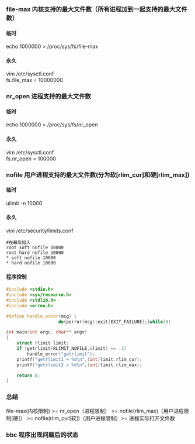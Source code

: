 ### file-max 内核支持的最大文件数（所有进程加到一起支持的最大文件数）
#### 临时
echo 1000000 > /proc/sys/fs/file-max
#### 永久
vim /etc/sysctl.conf    
fs.file_max = 10000000

### nr_open 进程支持的最大文件数
#### 临时
echo 1000000 > /proc/sys/fs/nr_open
#### 永久
vim /etc/sysctl.conf   
fs.nr_open = 100000

### nofile 用户进程支持的最大文件数(分为软[rlim_cur]和硬[rlim_max])
#### 临时
ulimit -n 10000

#### 永久
vim /etc/security/limits.conf   
```
#在最后加入
root soft nofile 10000
root hard nofile 10000
* soft nofile 10000
* hard nofile 10000
```
#### 程序控制
``` C++
#include <stdio.h>
#include <sys/resource.h>
#include <stdlib.h>
#include <errno.h>

#define handle_error(msg) \
                    do{perror(msg);exit(EXIT_FAILURE);}while(0)

int main(int argc, char** argv)
{
    struct rlimit limit;
    if (getrlimit(RLIMIT_NOFILE,&limit) == -1)
        handle_error("getrlimit");
    printf("getrlimit1 = %d\n",(int)limit.rlim_cur);
    printf("getrlimit2 = %d\n",(int)limit.rlim_max);

    return 0;
}
```

### 总结
file-max(内核限制) >= nr_open（进程限制） >=  nofile(rlim_max)（用户进程限制[硬]） >= nofile(rlim_cur[软])（用户进程限制）>= 进程实际打开文件数

### bbc 程序出现问题后的状态

